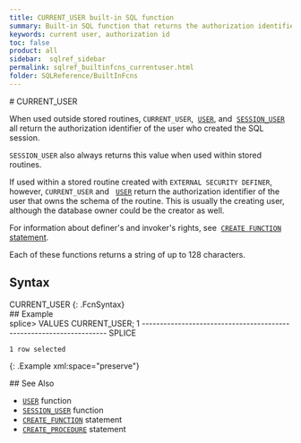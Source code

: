 ```yaml
---
title: CURRENT_USER built-in SQL function
summary: Built-in SQL function that returns the authorization identifier of the user who created the SQL session
keywords: current user, authorization id
toc: false
product: all
sidebar:  sqlref_sidebar
permalink: sqlref_builtinfcns_currentuser.html
folder: SQLReference/BuiltInFcns
---
```

<section>
<div class="TopicContent" data-swiftype-index="true" markdown="1">
# CURRENT_USER

When used outside stored routines, `CURRENT_USER`, &nbsp;[`USER`](sqlref_builtinfcns_user.html), and &nbsp;[`SESSION_USER`](sqlref_builtinfcns_sessionuser.html) all return the
authorization identifier of the user who created the SQL session.

`SESSION_USER` also always returns this value when used within stored
routines.

If used within a stored routine created with `EXTERNAL SECURITY
DEFINER`, however, `CURRENT_USER` and &nbsp;
[`USER`](sqlref_builtinfcns_user.html) return the authorization
identifier of the user that owns the schema of the routine. This is
usually the creating user, although the database owner could be the
creator as well.

For information about definer's and invoker's rights, see &nbsp;[`CREATE
FUNCTION` statement](sqlref_statements_createfunction.html).

Each of these functions returns a string of up to 128 characters.

## Syntax

<div class="fcnWrapperWide" markdown="1">
    CURRENT_USER
{: .FcnSyntax}

</div>
## Example

<div class="preWrapper" markdown="1">
    splice> VALUES CURRENT_USER;
    1
    --------------------------------------------------------------------
    SPLICE

    1 row selected
{: .Example xml:space="preserve"}

</div>
## See Also

* [`USER`](sqlref_builtinfcns_user.html) function
* [`SESSION_USER`](sqlref_builtinfcns_sessionuser.html) function
* [`CREATE_FUNCTION`](sqlref_statements_createfunction.html) statement
* [`CREATE_PROCEDURE`](sqlref_statements_createprocedure.html) statement

</div>
</section>
